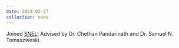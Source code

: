 ```yaml
---
date: 2024-02-27
collection: news
---
```

Joined [SNEL](https://www.snel.ai)! Advised by Dr. Chethan Pandarinath and Dr. Samuel N. Tomaszweski.